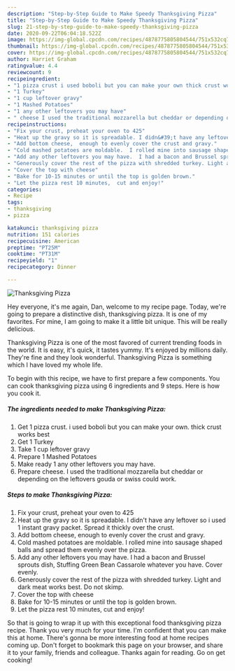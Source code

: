 ```yaml
---
description: "Step-by-Step Guide to Make Speedy Thanksgiving Pizza"
title: "Step-by-Step Guide to Make Speedy Thanksgiving Pizza"
slug: 21-step-by-step-guide-to-make-speedy-thanksgiving-pizza
date: 2020-09-22T06:04:18.522Z
image: https://img-global.cpcdn.com/recipes/4878775805804544/751x532cq70/thanksgiving-pizza-recipe-main-photo.jpg
thumbnail: https://img-global.cpcdn.com/recipes/4878775805804544/751x532cq70/thanksgiving-pizza-recipe-main-photo.jpg
cover: https://img-global.cpcdn.com/recipes/4878775805804544/751x532cq70/thanksgiving-pizza-recipe-main-photo.jpg
author: Harriet Graham
ratingvalue: 4.4
reviewcount: 9
recipeingredient:
- "1 pizza crust i used boboli but you can make your own thick crust works best"
- "1 Turkey"
- "1 cup leftover gravy"
- "1 Mashed Potatoes"
- "1 any other leftovers you may have"
- " cheese I used the traditional mozzarella but cheddar or depending on the leftovers gouda or swiss could work"
recipeinstructions:
- "Fix your crust, preheat your oven to 425"
- "Heat up the gravy so it is spreadable. I didn&#39;t have any leftover so i used 1 instant gravy packet. Spread it thickly over the crust."
- "Add bottom cheese,  enough to evenly cover the crust and gravy."
- "Cold mashed potatoes are moldable.  I rolled mine into sausage shaped balls and spread them evenly over the pizza."
- "Add any other leftovers you may have.  I had a bacon and Brussel sprouts dish, Stuffing Green Bean Cassarole whatever you have. Cover evenly."
- "Generously cover the rest of the pizza with shredded turkey. Light and dark meat works best. Do not skimp."
- "Cover the top with cheese"
- "Bake for 10-15 minutes or until the top is golden brown."
- "Let the pizza rest 10 minutes,  cut and enjoy!"
categories:
- Recipe
tags:
- thanksgiving
- pizza

katakunci: thanksgiving pizza 
nutrition: 151 calories
recipecuisine: American
preptime: "PT25M"
cooktime: "PT31M"
recipeyield: "1"
recipecategory: Dinner

---
```



![Thanksgiving Pizza](https://img-global.cpcdn.com/recipes/4878775805804544/751x532cq70/thanksgiving-pizza-recipe-main-photo.jpg)

Hey everyone, it's me again, Dan, welcome to my recipe page. Today, we're going to prepare a distinctive dish, thanksgiving pizza. It is one of my favorites. For mine, I am going to make it a little bit unique. This will be really delicious.

Thanksgiving Pizza is one of the most favored of current trending foods in the world. It is easy, it's quick, it tastes yummy. It's enjoyed by millions daily. They're fine and they look wonderful. Thanksgiving Pizza is something which I have loved my whole life.




To begin with this recipe, we have to first prepare a few components. You can cook thanksgiving pizza using 6 ingredients and 9 steps. Here is how you cook it.

<!--inarticleads1-->

##### The ingredients needed to make Thanksgiving Pizza:

1. Get 1 pizza crust. i used boboli but you can make your own. thick crust works best
1. Get 1 Turkey
1. Take 1 cup leftover gravy
1. Prepare 1 Mashed Potatoes
1. Make ready 1 any other leftovers you may have.
1. Prepare  cheese. I used the traditional mozzarella but cheddar or depending on the leftovers gouda or swiss could work.




<!--inarticleads2-->

##### Steps to make Thanksgiving Pizza:

1. Fix your crust, preheat your oven to 425
1. Heat up the gravy so it is spreadable. I didn&#39;t have any leftover so i used 1 instant gravy packet. Spread it thickly over the crust.
1. Add bottom cheese,  enough to evenly cover the crust and gravy.
1. Cold mashed potatoes are moldable.  I rolled mine into sausage shaped balls and spread them evenly over the pizza.
1. Add any other leftovers you may have.  I had a bacon and Brussel sprouts dish, Stuffing Green Bean Cassarole whatever you have. Cover evenly.
1. Generously cover the rest of the pizza with shredded turkey. Light and dark meat works best. Do not skimp.
1. Cover the top with cheese
1. Bake for 10-15 minutes or until the top is golden brown.
1. Let the pizza rest 10 minutes,  cut and enjoy!




So that is going to wrap it up with this exceptional food thanksgiving pizza recipe. Thank you very much for your time. I'm confident that you can make this at home. There's gonna be more interesting food at home recipes coming up. Don't forget to bookmark this page on your browser, and share it to your family, friends and colleague. Thanks again for reading. Go on get cooking!
